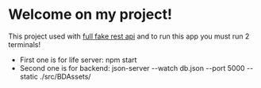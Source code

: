 # Welcome on my project! 

This project used with [full fake rest api](https://github.com/typicode/json-server) and to run this app you must run 2 terminals! 
- First one is for life server: npm start
- Second one is for backend: json-server --watch db.json --port 5000 --static ./src/BDAssets/